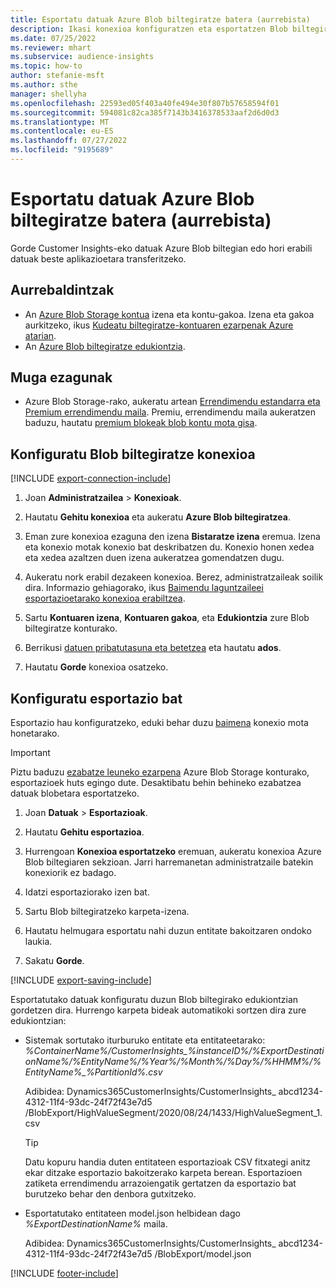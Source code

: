 ```yaml
---
title: Esportatu datuak Azure Blob biltegiratze batera (aurrebista)
description: Ikasi konexioa konfiguratzen eta esportatzen Blob biltegira.
ms.date: 07/25/2022
ms.reviewer: mhart
ms.subservice: audience-insights
ms.topic: how-to
author: stefanie-msft
ms.author: sthe
manager: shellyha
ms.openlocfilehash: 22593ed05f403a40fe494e30f807b57658594f01
ms.sourcegitcommit: 594081c82ca385f7143b3416378533aaf2d6d0d3
ms.translationtype: MT
ms.contentlocale: eu-ES
ms.lasthandoff: 07/27/2022
ms.locfileid: "9195689"
---
```

# <a name="export-data-to-an-azure-blob-storage-preview"></a>Esportatu datuak Azure Blob biltegiratze batera (aurrebista)

Gorde Customer Insights-eko datuak Azure Blob biltegian edo hori erabili datuak beste aplikazioetara transferitzeko.

## <a name="prerequisites"></a>Aurrebaldintzak

- An [Azure Blob Storage kontua](/azure/storage/blobs/create-data-lake-storage-account) izena eta kontu-gakoa. Izena eta gakoa aurkitzeko, ikus [Kudeatu biltegiratze-kontuaren ezarpenak Azure atarian](/azure/storage/common/storage-account-manage).
- An [Azure Blob biltegiratze edukiontzia](/azure/storage/blobs/storage-quickstart-blobs-portal#create-a-container).

## <a name="known-limitations"></a>Muga ezagunak

- Azure Blob Storage-rako, aukeratu artean [Errendimendu estandarra eta Premium errendimendu maila](/azure/storage/blobs/storage-blob-performance-tiers). Premiu, errendimendu maila aukeratzen baduzu, hautatu [premium blokeak blob kontu mota gisa](/azure/storage/common/storage-account-overview#types-of-storage-accounts).

## <a name="set-up-connection-to-blob-storage"></a>Konfiguratu Blob biltegiratze konexioa

[!INCLUDE [export-connection-include](includes/export-connection-admn.md)]

1. Joan **Administratzailea** > **Konexioak**.

1. Hautatu **Gehitu konexioa** eta aukeratu **Azure Blob biltegiratzea**.

1. Eman zure konexioa ezaguna den izena **Bistaratze izena** eremua. Izena eta konexio motak konexio bat deskribatzen du. Konexio honen xedea eta xedea azaltzen duen izena aukeratzea gomendatzen dugu.

1. Aukeratu nork erabil dezakeen konexioa. Berez, administratzaileak soilik dira. Informazio gehiagorako, ikus [Baimendu laguntzaileei esportazioetarako konexioa erabiltzea](connections.md#allow-contributors-to-use-a-connection-for-exports).

1. Sartu **Kontuaren izena**, **Kontuaren gakoa**, eta **Edukiontzia** zure Blob biltegiratze konturako.

1. Berrikusi [datuen pribatutasuna eta betetzea](connections.md#data-privacy-and-compliance) eta hautatu **ados**.

1. Hautatu **Gorde** konexioa osatzeko.

## <a name="configure-an-export"></a>Konfiguratu esportazio bat

Esportazio hau konfiguratzeko, eduki behar duzu [baimena](export-destinations.md#set-up-a-new-export) konexio mota honetarako.

> [!IMPORTANT]
> Piztu baduzu [ezabatze leuneko ezarpena](/azure/storage/blobs/soft-delete-blob-enable) Azure Blob Storage konturako, esportazioek huts egingo dute. Desaktibatu behin behineko ezabatzea datuak blobetara esportatzeko.

1. Joan **Datuak** > **Esportazioak**.

1. Hautatu **Gehitu esportazioa**.

1. Hurrengoan **Konexioa esportatzeko** eremuan, aukeratu konexioa Azure Blob biltegiaren sekzioan. Jarri harremanetan administratzaile batekin konexiorik ez badago.

1. Idatzi esportaziorako izen bat.

1. Sartu Blob biltegiratzeko karpeta-izena.

1. Hautatu helmugara esportatu nahi duzun entitate bakoitzaren ondoko laukia.

1. Sakatu **Gorde**.

[!INCLUDE [export-saving-include](includes/export-saving.md)]

Esportatutako datuak konfiguratu duzun Blob biltegirako edukiontzian gordetzen dira. Hurrengo karpeta bideak automatikoki sortzen dira zure edukiontzian:

- Sistemak sortutako iturburuko entitate eta entitateetarako:   
  *%ContainerName%/CustomerInsights_%instanceID%/%ExportDestinationName%/%EntityName%/%Year%/%Month%/%Day%/%HHMM%/%EntityName%_%PartitionId%.csv*  

  Adibidea: Dynamics365CustomerInsights/CustomerInsights_ abcd1234-4312-11f4-93dc-24f72f43e7d5 /BlobExport/HighValueSegment/2020/08/24/1433/HighValueSegment_1.csv
  
  > [!TIP]
  > Datu kopuru handia duten entitateen esportazioak CSV fitxategi anitz ekar ditzake esportazio bakoitzerako karpeta berean. Esportazioen zatiketa errendimendu arrazoiengatik gertatzen da esportazio bat burutzeko behar den denbora gutxitzeko.

- Esportatutako entitateen model.json helbidean dago *%ExportDestinationName%* maila.  
  
  Adibidea: Dynamics365CustomerInsights/CustomerInsights_ abcd1234-4312-11f4-93dc-24f72f43e7d5 /BlobExport/model.json

[!INCLUDE [footer-include](includes/footer-banner.md)]
